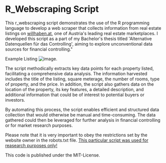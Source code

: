 # R_Webscraping Script

This r_webscraping script demonstrates the use of the R programming language to develop a web scraper that collects information from real estate listings on [willhaben.at](https://www.willhaben.at/iad), one of Austria's leading real estate marketplaces. 
I developed this script as a part of my Bachelor's thesis titled 'Alternative Datenquellen für das Controlling', aiming to explore unconventional data sources for financial controlling."

Example Listing
![image](https://github.com/FabianAltendorfer/r_webscraping/assets/98153318/bdb75e2b-d115-44b8-b05b-e4a9e0e12ed8). 

The script methodically extracts key data points for each property listed, facilitating a comprehensive data analysis. The information harvested includes the title of the listing, square meterage, the number of rooms, type of property, and the price. In addition, the script also gathers data on the location of the property, its key features, a detailed description, and additional information that could be of interest to potential buyers or investors.

By automating this process, the script enables efficient and structured data collection that would otherwise be manual and time-consuming. 
The data gathered could then be leveraged for further analysis in financial controlling or for market research purposes. 

Please note that it is very important to obey the restrictions set by the website owner in the robots.txt file. <u>This particular script was used for reasearch purposes only!</u>

This code is published under the MIT-License.
